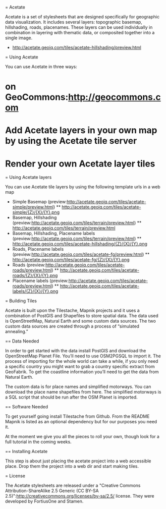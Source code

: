 = Acetate

Acetate is a set of stylesheets that are designed specifically for geographic data visualization. It includes several layers: topographic basemap, hillshading, roads, placenames. These layers can be used individually in combination in layering with thematic data, or composited together into a single image.

* http://acetate.geoiq.com/tiles/acetate-hillshading/preview.html

= Using Acetate

You can use Acetate in three ways:

# on GeoCommons:http://geocommons.com
# Add Acetate layers in your own map by using the Acetate tile server
# Render your own Acetate layer tiles

= Using Acetate layers

You can use Acetate tile layers by using the following template urls in a web map

* Simple Basemap (preview:http://acetate.geoiq.com/tiles/acetate-simple/preview.html)
** http://acetate.geoiq.com/tiles/acetate-simple/{Z}/{X}/{Y}.png
* Basemap, Hillshading (preview:http://acetate.geoiq.com/tiles/terrain/preview.html)
** http://acetate.geoiq.com/tiles/terrain/preview.html
* Basemap, Hillshading, Placename labels (preview:http://acetate.geoiq.com/tiles/terrain/preview.html)
** http://acetate.geoiq.com/tiles/acetate-hillshading/{Z}/{X}/{Y}.png
* Roads, Placename labels (preview:http://acetate.geoiq.com/tiles/acetate-fg/preview.html)
** http://acetate.geoiq.com/tiles/acetate-fg/{Z}/{X}/{Y}.png
* Roads (preview:http://acetate.geoiq.com/tiles/acetate-roads/preview.html)
** http://acetate.geoiq.com/tiles/acetate-roads/{Z}/{X}/{Y}.png
* Placename labels (preview:http://acetate.geoiq.com/tiles/acetate-roads/preview.html)
** http://acetate.geoiq.com/tiles/acetate-labels/{Z}/{X}/{Y}.png

= Building Tiles

Acetate is built upon the Tilestache, Mapnik projects and it uses a combination of PostGIS and Shapefiles to store spatial data. The data used is OpenStreetMap, Natural Earth and some custom data sources.  The two custom data sources are created through a process of “simulated annealing.”

== Data Needed

In order to get started with the data install PostGIS and download the OpenStreetMap Planet File.  You’ll need to use OSM2PGSQL to import it.  The process of importing for the whole world can take a while, if you only need a specific country you might want to grab a country specific extract from GeoFabrik.  To get the coastline information you’ll need to get the data from Natural Earth.

The custom data is for place names and simplified motorways.  You can download the place name shapefiles from here.  The simplified motorways is a SQL script that should be run after the OSM Planet is imported.

== Software Needed

To get yourself going install Tilestache from Github.  From the README Mapnik is listed as an optional dependency but for our purposes you need it.

At the moment we give you all the pieces to roll your own, though look for a full tutorial in the coming weeks.

== Installing Acetate

This step is about just placing the acetate project into a web accessible place. Drop them the project into a web dir and start making tiles.

= License

The Acetate stylesheets are released under a "Creative Commons Attribution-ShareAlike 2.5 Generic (CC BY-SA 2.5)":http://creativecommons.org/licenses/by-sa/2.5/ license. They were developed by FortiusOne and Stamen.